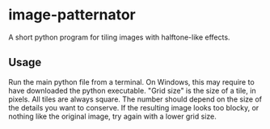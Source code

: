 # image-patternator
A short python program for tiling images with halftone-like effects.

## Usage
Run the main python file from a terminal. On Windows, this may require to have downloaded the python executable.
"Grid size" is the size of a tile, in pixels. All tiles are always square. The number should depend on the size of the details you want to conserve. 
If the resulting image looks too blocky, or nothing like the original image, try again with a lower grid size.
